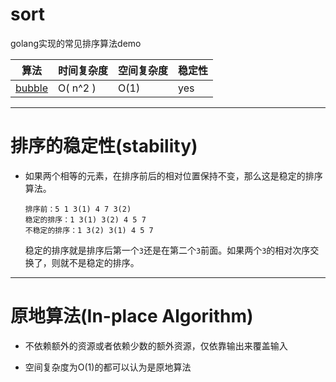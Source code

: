 # sort
golang实现的常见排序算法demo

| 算法                                                         | 时间复杂度 | 空间复杂度 | 稳定性 |
| ------------------------------------------------------------ | ---------- | ---------- | ------ |
| [bubble](https://github.com/bestgopher/sort/blob/master/bubble.go) | O( n^2 )   | O(1)       | yes    |

---

# 排序的稳定性(stability)

- 如果两个相等的元素，在排序前后的相对位置保持不变，那么这是稳定的排序算法。
  
    ```
    排序前：5 1 3(1) 4 7 3(2)
    稳定的排序：1 3(1) 3(2) 4 5 7
    不稳定的排序：1 3(2) 3(1) 4 5 7
    ```
    
    稳定的排序就是排序后第一个`3`还是在第二个`3`前面。如果两个`3`的相对次序交换了，则就不是稳定的排序。

---

# 原地算法(In-place Algorithm)

- 不依赖额外的资源或者依赖少数的额外资源，仅依靠输出来覆盖输入

- 空间复杂度为O(1)的都可以认为是原地算法